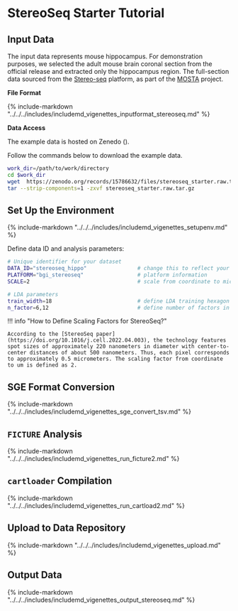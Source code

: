 # StereoSeq Starter Tutorial

## Input Data

The input data represents mouse hippocampus. For demonstration purposes, we selected the adult mouse brain coronal section from the official release and extracted only the hippocampus region. The full-section data sourced from the [Stereo-seq](https://www.bgi.com/global/service/spatial-transcriptome-stereo-seq) platform, as part of the [MOSTA](https://db.cngb.org/stomics/mosta/download/) project.

**File Format**

{%
  include-markdown "../../../includes/includemd_vigenettes_inputformat_stereoseq.md"
%}

**Data Access**

The example data is hosted on Zenedo ().

Follow the commands below to download the example data.

```bash
work_dir=/path/to/work/directory
cd $work_dir
wget  https://zenodo.org/records/15786632/files/stereoseq_starter.raw.tar.gz 
tar --strip-components=1 -zxvf stereoseq_starter.raw.tar.gz  
```

## Set Up the Environment

{%
  include-markdown "../../../includes/includemd_vigenettes_setupenv.md"
%}

Define data ID and analysis parameters:

```bash
# Unique identifier for your dataset
DATA_ID="stereoseq_hippo"                # change this to reflect your dataset name
PLATFORM="bgi_stereoseq"                 # platform information
SCALE=2                                  # scale from coordinate to micrometer

# LDA parameters
train_width=18                           # define LDA training hexagon width (comma-separated if multiple widths are applied)
n_factor=6,12                            # define number of factors in LDA training (comma-separated if multiple n-factor are applied)
```

!!! info "How to Define Scaling Factors for StereoSeq?"

    According to the [StereoSeq paper](https://doi.org/10.1016/j.cell.2022.04.003), the technology features spot sizes of approximately 220 nanometers in diameter with center-to-center distances of about 500 nanometers. Thus, each pixel corresponds to approximately 0.5 micrometers. The scaling factor from coordinate to um is defined as 2.

## SGE Format Conversion

{%
  include-markdown "../../../includes/includemd_vigenettes_sge_convert_tsv.md"
%}

## `FICTURE` Analysis

{%
  include-markdown "../../../includes/includemd_vigenettes_run_ficture2.md"
%}

## `cartloader` Compilation

{%
  include-markdown "../../../includes/includemd_vigenettes_run_cartload2.md"
%}

## Upload to Data Repository
{%
  include-markdown "../../../includes/includemd_vigenettes_upload.md"
%}

## Output Data

{%
  include-markdown "../../../includes/includemd_vigenettes_output_stereoseq.md"
%}
